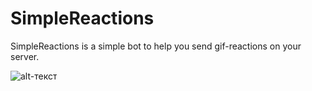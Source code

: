 # SimpleReactions
SimpleReactions is a simple bot to help you send gif-reactions on your server.

![alt-текст](https://cdn.discordapp.com/attachments/817617779503005716/853251218326290472/SR_Demo.gif "Example of using commands")
